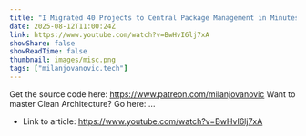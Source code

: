```yaml
---
title: "I Migrated 40 Projects to Central Package Management in Minutes"
date: 2025-08-12T11:00:24Z
link: https://www.youtube.com/watch?v=BwHvI6lj7xA
showShare: false
showReadTime: false
thumbnail: images/misc.png
tags: ["milanjovanovic.tech"]
---
```

Get the source code here: https://www.patreon.com/milanjovanovic Want to master Clean Architecture? Go here: ...

- Link to article: https://www.youtube.com/watch?v=BwHvI6lj7xA